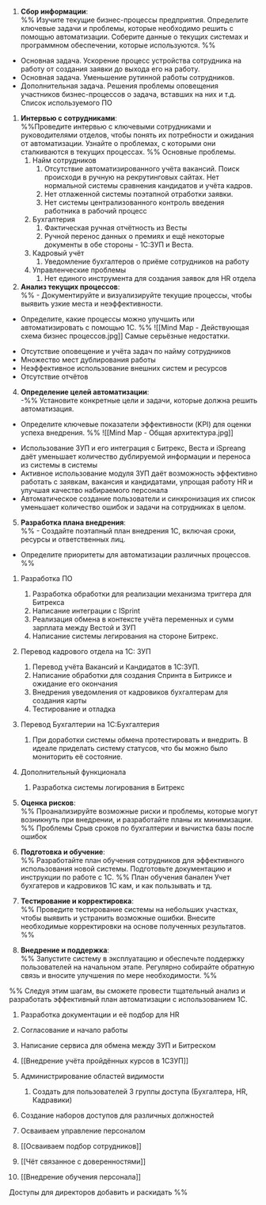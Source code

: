1. **Сбор информации**:  
%% Изучите текущие бизнес-процессы предприятия.  Определите ключевые задачи и проблемы, которые необходимо решить с помощью автоматизации.  Соберите данные о текущих системах и программном обеспечении, которые используются.  %%
- Основная задача. Ускорение процесс устройства сотрудника на работу от создания заявки до выхода его на работу. 
- Основная задача. Уменьшение рутинной работы сотрудников.
- Дополнительная задача. Решения проблемы оповещения участников бизнес-процессов о задача, вставших на них и т.д. 
Список используемого ПО
1. **Интервью с сотрудниками**:  
%%Проведите интервью с ключевыми сотрудниками и руководителями отделов, чтобы понять их потребности и ожидания от автоматизации.  Узнайте о проблемах, с которыми они сталкиваются в текущих процессах.   %%
  Основные проблемы.
	1. Найм сотрудников
		1. Отсутствие автоматизированного учёта вакансий. Поиск происходи в ручную на рекрутинговых сайтах. Нет нормальной системы сравнения кандидатов и учёта кадров. 
		2. Нет отлаженной системы поэтапной отработки заявки.
		3. Нет системы централизованного контроль введения работника в рабочий процесс
	2. Бухгалтерия
		1. Фактическая ручная отчётность из Весты
		2. Ручной перенос данных о премиях и ещё некоторые документы в обе стороны - 1С:ЗУП и Веста.
	3. Кадровый учёт
		1. Уведомление бухгалтеров о приёме сотрудников на работу
	4. Управленческие проблемы
		1. Нет единого инструмента для создания заявок для HR отдела
3. **Анализ текущих процессов**:  
%% - Документируйте и визуализируйте текущие процессы, чтобы выявить узкие места и неэффективности.  
- Определите, какие процессы можно улучшить или автоматизировать с помощью 1С.   %%
  ![[Mind Map - Действующая схема бизнес процессов.jpg]]
Самые серьёзные недостатки. 
* Отсутствие оповещение и учёта задач по найму сотрудников
* Множество мест дублирования работы
* Неэффективное использование внешних систем и ресурсов
* Отсутствие отчётов
4. **Определение целей автоматизации**:  
-%%  Установите конкретные цели и задачи, которые должна решить автоматизация.  
- Определите ключевые показатели эффективности (KPI) для оценки успеха внедрения.   %%
  ![[Mind Map - Общая архитектура.jpg]]
* Использование ЗУП и его интеграция с Битрекс, Веста и iSpreang даёт уменьшает количество дублируемой информации и переноса из системы в системы
* Активное использование модуля ЗУП даёт возможность эффективно работать с заявкам, вакансия и кандидатами, упрощая работу HR и улучшая качество набираемого персонала
* Автоматическое создание пользователи и синхронизация их список уменьшает количество ошибок и задачи на сотрудниках в целом.
5. **Разработка плана внедрения**:  
%% - Создайте поэтапный план внедрения 1С, включая сроки, ресурсы и ответственных лиц.  
- Определите приоритеты для автоматизации различных процессов.   %%

1. Разработка ПО
	1. Разработка обработки для реализации механизма триггера для Битрекса
	2. Написание интеграции с ISprint
	3. Реализация обмена в контексте учёта переменных и сумм зарплата между Вестой и ЗУП
	4. Написание системы легирования на стороне Битрекс.
1. Перевод кадрового отдела на 1С: ЗУП
	1. Перевод учёта Вакансий и Кандидатов в 1С:ЗУП.
	2. Написание обработки для создания Спринта в Битриксе и ожидание его окончания
	3. Внедрения уведомления от кадровиков бухгалтерам для создания карты
	4. Тестирование и отладка
2. Перевод Бухгалтерии на 1С:Бухгалтерия
	1. При доработки системы обмена протестировать и внедрить. В идеале приделать систему статусов, что бы можно было мониторить её состояние.
3. Дополнительный функционала
	1. Разработка системы логирования в Битрекс
  
6. **Оценка рисков**:  
%% Проанализируйте возможные риски и проблемы, которые могут возникнуть при внедрении, и разработайте планы их минимизации.   %%
Проблемы
	Срыв сроков по бухгалтерии и вычистка базы после ошибок
	

1. **Подготовка и обучение**:  
%% Разработайте план обучения сотрудников для эффективного использования новой системы.  Подготовьте документацию и инструкции по работе с 1С. %%
  План обучения банален
  Учет бухгатеров и кадровиков 1С кам, и как пользывать и тд. 
1. **Тестирование и корректировка**:  
%% Проведите тестирование системы на небольших участках, чтобы выявить и устранить возможные ошибки. Внесите необходимые корректировки на основе полученных результатов.  %%
10. **Внедрение и поддержка**:  
%% Запустите систему в эксплуатацию и обеспечьте поддержку пользователей на начальном этапе.  Регулярно собирайте обратную связь и вносите улучшения по мере необходимости. %%






%% Следуя этим шагам, вы сможете провести тщательный анализ и разработать эффективный план автоматизации с использованием 1С.


1. Разработка документации и её подбор для HR
2. Согласование и начало работы
3. Написание сервиса для обмена между ЗУП и Битреском
4. [[Внедрение учёта пройдённых курсов в 1СЗУП]]

 1. Администрирование областей видимости
	1. Создать для пользователей 3 группы доступа (Бухгалтера, HR, Кадравики)
2. Создание наборов доступов для различных должностей
3. Осваиваем управление персоналом
4. [[Осваиваем подбор сотрудников]] 
5. [[Чёт связанное с доверенностями]] 
6. [[Внедрение обучения персонала]] 

Доступы для директоров добавить и раскидать %%